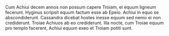 Cum Achiui decem annos non possum capere Troiam, ei equum ligneum fecerunt. Hyginus scripsit equum factum esse ab Epeio. Achiui in equo se abscondiderunt. Cassandra dicebat hostes inesse equum sed nemo ei non crediderunt. Troiae Achiuos ab eo crediderunt. Illa nocte, cum Troiae equum pro templo facerent, Achiui equum exeo et Troiam potiti sunt.
